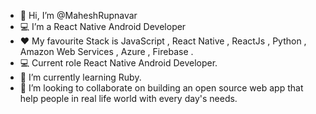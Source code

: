- 👋 Hi, I’m @MaheshRupnavar
- 💻 I’m a React Native Android Developer
- ❤ My favourite Stack is JavaScript , React Native , ReactJs , Python , Amazon Web Services , Azure , Firebase .
- 💻 Current role React Native Android Developer.
- 🌱 I’m currently learning Ruby.
- 💞️ I’m looking to collaborate on building an open source web app that help people in real life world with every day's needs.



